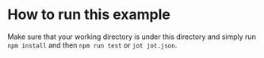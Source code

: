 # How to run this example

Make sure that your working directory is under this directory and simply run `npm install` and then `npm run test` or `jot jot.json`.
